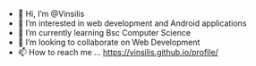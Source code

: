 - 👋 Hi, I’m @Vinsilis
- 👀 I’m interested in web development and Android applications
- 🌱 I’m currently learning Bsc Computer Science
- 💞️ I’m looking to collaborate on Web Development
- 📫 How to reach me ...
https://vinsilis.github.io/profile/
<!---
Vinsilis/Vinsilis is a ✨ special ✨ repository because its `README.md` (this file) appears on your GitHub profile.
You can click the Preview link to take a look at your changes.
--->
